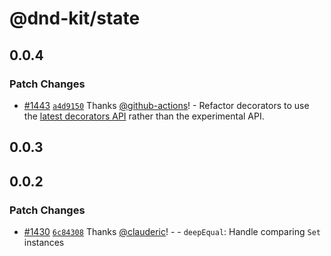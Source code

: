 # @dnd-kit/state

## 0.0.4

### Patch Changes

- [#1443](https://github.com/clauderic/dnd-kit/pull/1443) [`a4d9150`](https://github.com/clauderic/dnd-kit/commit/a4d91500124698abf58355592913f84d438faa3d) Thanks [@github-actions](https://github.com/apps/github-actions)! - Refactor decorators to use the [latest decorators API](https://devblogs.microsoft.com/typescript/announcing-typescript-5-0/#decorators) rather than the experimental API.

## 0.0.3

## 0.0.2

### Patch Changes

- [#1430](https://github.com/clauderic/dnd-kit/pull/1430) [`6c84308`](https://github.com/clauderic/dnd-kit/commit/6c84308b45c55ca1324a5c752b0ec117235da9e2) Thanks [@clauderic](https://github.com/clauderic)! - - `deepEqual`: Handle comparing `Set` instances
